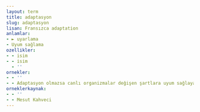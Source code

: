 ```yaml
---
layout: term
title: adaptasyon
slug: adaptasyon
lisan: Fransızca adaptation
anlamlar:
- ► uyarlama
- Uyum sağlama
ozellikler:
- - isim
- - isim
  - ''
ornekler:
- - ''
- - Adaptasyon olmazsa canlı organizmalar değişen şartlara uyum sağlayamaz.
orneklerkaynak:
- - ''
- - Mesut Kahveci
---
```

